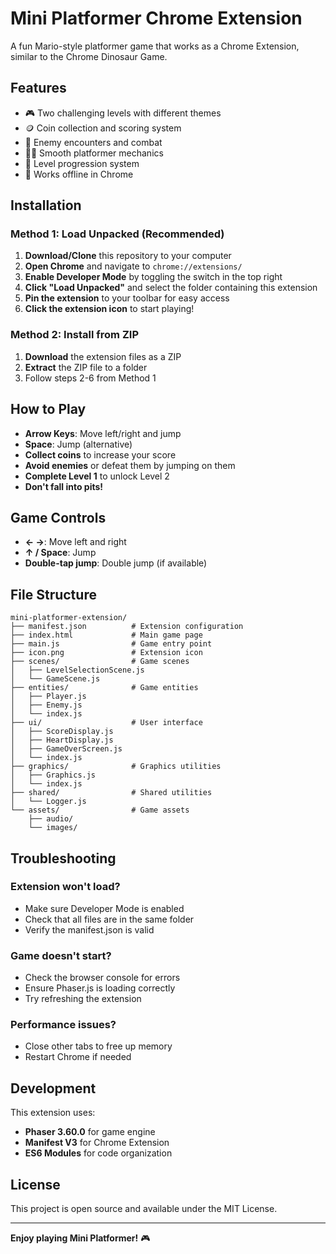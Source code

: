 # Mini Platformer Chrome Extension

A fun Mario-style platformer game that works as a Chrome Extension, similar to the Chrome Dinosaur Game.

## Features

- 🎮 Two challenging levels with different themes
- 🪙 Coin collection and scoring system
- 👾 Enemy encounters and combat
- 🏃‍♂️ Smooth platformer mechanics
- 🎯 Level progression system
- 📱 Works offline in Chrome

## Installation

### Method 1: Load Unpacked (Recommended)

1. **Download/Clone** this repository to your computer
2. **Open Chrome** and navigate to `chrome://extensions/`
3. **Enable Developer Mode** by toggling the switch in the top right
4. **Click "Load Unpacked"** and select the folder containing this extension
5. **Pin the extension** to your toolbar for easy access
6. **Click the extension icon** to start playing!

### Method 2: Install from ZIP

1. **Download** the extension files as a ZIP
2. **Extract** the ZIP file to a folder
3. Follow steps 2-6 from Method 1

## How to Play

- **Arrow Keys**: Move left/right and jump
- **Space**: Jump (alternative)
- **Collect coins** to increase your score
- **Avoid enemies** or defeat them by jumping on them
- **Complete Level 1** to unlock Level 2
- **Don't fall into pits!**

## Game Controls

- **← →**: Move left and right
- **↑ / Space**: Jump
- **Double-tap jump**: Double jump (if available)

## File Structure

```
mini-platformer-extension/
├── manifest.json          # Extension configuration
├── index.html             # Main game page
├── main.js                # Game entry point
├── icon.png               # Extension icon
├── scenes/                # Game scenes
│   ├── LevelSelectionScene.js
│   └── GameScene.js
├── entities/              # Game entities
│   ├── Player.js
│   ├── Enemy.js
│   └── index.js
├── ui/                    # User interface
│   ├── ScoreDisplay.js
│   ├── HeartDisplay.js
│   ├── GameOverScreen.js
│   └── index.js
├── graphics/              # Graphics utilities
│   ├── Graphics.js
│   └── index.js
├── shared/                # Shared utilities
│   └── Logger.js
└── assets/                # Game assets
    ├── audio/
    └── images/
```

## Troubleshooting

### Extension won't load?
- Make sure Developer Mode is enabled
- Check that all files are in the same folder
- Verify the manifest.json is valid

### Game doesn't start?
- Check the browser console for errors
- Ensure Phaser.js is loading correctly
- Try refreshing the extension

### Performance issues?
- Close other tabs to free up memory
- Restart Chrome if needed

## Development

This extension uses:
- **Phaser 3.60.0** for game engine
- **Manifest V3** for Chrome Extension
- **ES6 Modules** for code organization

## License

This project is open source and available under the MIT License.

---

**Enjoy playing Mini Platformer!** 🎮 